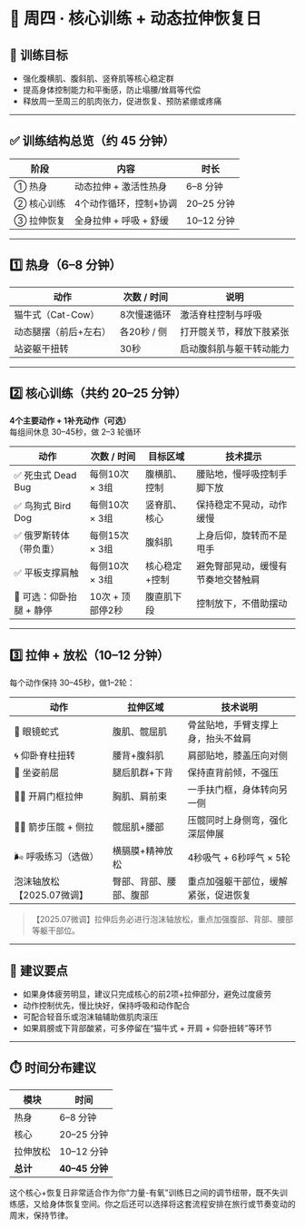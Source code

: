 # 🧘 周四 · 核心训练 + 动态拉伸恢复日

## 🎯 训练目标

- 强化腹横肌、腹斜肌、竖脊肌等核心稳定群
- 提高身体控制能力和平衡感，防止塌腰/耸肩等代偿
- 释放周一至周三的肌肉张力，促进恢复、预防紧绷或疼痛

---

## ✅ 训练结构总览（约 45 分钟）

| 阶段         | 内容                          | 时长      |
| ------------ | ----------------------------- | --------- |
| ① 热身       | 动态拉伸 + 激活性热身         | 6–8 分钟  |
| ② 核心训练   | 4个动作循环，控制+协调        | 20–25 分钟|
| ③ 拉伸恢复   | 全身拉伸 + 呼吸 + 舒缓        | 10–12 分钟|

---

## 1️⃣ 热身（6–8 分钟）

| 动作                  | 次数 / 时间     | 说明                          |
| --------------------- | --------------- | ----------------------------- |
| 猫牛式（Cat-Cow）       | 8次慢速循环     | 激活脊柱控制与呼吸            |
| 动态腿摆（前后+左右） | 各20秒 / 侧     | 打开髋关节，释放下肢紧张      |
| 站姿躯干扭转          | 30秒            | 启动腹斜肌与躯干转动能力      |

---

## 2️⃣ 核心训练（共约 20–25 分钟）

**4个主要动作 + 1补充动作（可选）**  
每组间休息 30–45秒，做 2–3 轮循环

| 动作                      | 次数 / 时间     | 目标区域       | 技术提示                           |
| ------------------------- | --------------- | -------------- | ---------------------------------- |
| ✅ 死虫式 Dead Bug        | 每侧10次 × 3组  | 腹横肌、控制   | 腰贴地，慢呼吸控制手脚下放         |
| ✅ 鸟狗式 Bird Dog        | 每侧10次 × 3组  | 竖脊肌、核心   | 保持稳定不晃动，动作缓慢           |
| ✅ 俄罗斯转体（带负重）   | 每侧15次 × 3组  | 腹斜肌         | 上身后仰，旋转而不是甩手           |
| ✅ 平板支撑肩触           | 每侧10次 × 3组  | 核心稳定+控制  | 避免臀部晃动，缓慢有节奏地交替触肩 |
| 🔁 可选：仰卧抬腿 + 静停  | 10次 + 顶部停2秒| 腹直肌下段     | 控制放下，不借助摆动               |

---

## 3️⃣ 拉伸 + 放松（10–12 分钟）

每个动作保持 30–45秒，做1–2轮：

| 动作                          | 拉伸区域          | 技术说明                                 |
| ----------------------------- | ----------------- | ---------------------------------------- |
| 🧘 眼镜蛇式                   | 腹肌、髋屈肌      | 骨盆贴地，手臂支撑上身，抬头不耸肩       |
| 🌀 仰卧脊柱扭转               | 腰背+腹斜肌       | 肩部贴地，膝盖压向对侧                   |
| 🪷 坐姿前屈                  | 腿后肌群+下背     | 保持直背前倾，不强压                     |
| 🙆‍♂️ 开肩门框拉伸              | 胸肌、肩前束      | 一手扶门框，身体转向另一侧               |
| 🧎‍♂️ 箭步压髋 + 侧拉          | 髋屈肌+腰部       | 压髋同时上身侧弯，强化深层伸展           |
| 🌬️ 呼吸练习（选做）           | 横膈膜+精神放松   | 4秒吸气 + 6秒呼气 × 5轮                  |
| 泡沫轴放松【2025.07微调】     | 臀部、背部、腰部、腹部 | 重点加强躯干部位，缓解紧张，促进恢复 |

> 【2025.07微调】拉伸后务必进行泡沫轴放松，重点加强腹部、背部、腰部等躯干部位。

---

## 🧠 建议要点

- 如果身体疲劳明显，建议只完成核心的前2项+拉伸部分，避免过度疲劳
- 动作控制优先，慢比快好，保持呼吸和动作配合
- 可配合轻音乐或泡沫轴辅助做肌肉滚压
- 如果肩膀或下背部酸紧，可多停留在“猫牛式 + 开肩 + 仰卧扭转”等环节

---

## ⏱️ 时间分布建议

| 模块      | 时间          |
| --------- | ------------- |
| 热身      | 6–8 分钟      |
| 核心      | 20–25 分钟    |
| 拉伸放松  | 10–12 分钟    |
| **总计**  | **40–45 分钟**|

这个核心+恢复日非常适合作为你“力量-有氧”训练日之间的调节纽带，既不失训练感，又给身体恢复空间。你之后还可以选择将这套流程安排在旅行或节奏变动的周末，保持节律。